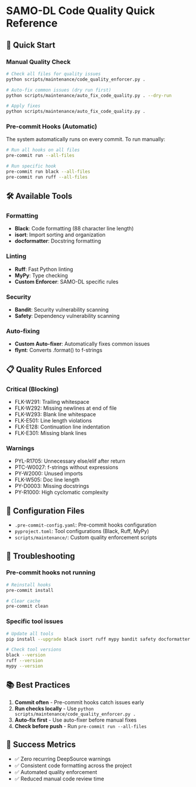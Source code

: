 # SAMO-DL Code Quality Quick Reference

## 🚀 Quick Start

### Manual Quality Check
```bash
# Check all files for quality issues
python scripts/maintenance/code_quality_enforcer.py .

# Auto-fix common issues (dry run first)
python scripts/maintenance/auto_fix_code_quality.py . --dry-run

# Apply fixes
python scripts/maintenance/auto_fix_code_quality.py .
```

### Pre-commit Hooks (Automatic)
The system automatically runs on every commit. To run manually:
```bash
# Run all hooks on all files
pre-commit run --all-files

# Run specific hook
pre-commit run black --all-files
pre-commit run ruff --all-files
```

## 🛠️ Available Tools

### Formatting
- **Black**: Code formatting (88 character line length)
- **isort**: Import sorting and organization
- **docformatter**: Docstring formatting

### Linting
- **Ruff**: Fast Python linting
- **MyPy**: Type checking
- **Custom Enforcer**: SAMO-DL specific rules

### Security
- **Bandit**: Security vulnerability scanning
- **Safety**: Dependency vulnerability scanning

### Auto-fixing
- **Custom Auto-fixer**: Automatically fixes common issues
- **flynt**: Converts .format() to f-strings

## 📋 Quality Rules Enforced

### Critical (Blocking)
- FLK-W291: Trailing whitespace
- FLK-W292: Missing newlines at end of file
- FLK-W293: Blank line whitespace
- FLK-E501: Line length violations
- FLK-E128: Continuation line indentation
- FLK-E301: Missing blank lines

### Warnings
- PYL-R1705: Unnecessary else/elif after return
- PTC-W0027: f-strings without expressions
- PY-W2000: Unused imports
- FLK-W505: Doc line length
- PY-D0003: Missing docstrings
- PY-R1000: High cyclomatic complexity

## 🔧 Configuration Files

- `.pre-commit-config.yaml`: Pre-commit hooks configuration
- `pyproject.toml`: Tool configurations (Black, Ruff, MyPy)
- `scripts/maintenance/`: Custom quality enforcement scripts

## 🚨 Troubleshooting

### Pre-commit hooks not running
```bash
# Reinstall hooks
pre-commit install

# Clear cache
pre-commit clean
```

### Specific tool issues
```bash
# Update all tools
pip install --upgrade black isort ruff mypy bandit safety docformatter flynt

# Check tool versions
black --version
ruff --version
mypy --version
```

## 📚 Best Practices

1. **Commit often** - Pre-commit hooks catch issues early
2. **Run checks locally** - Use `python scripts/maintenance/code_quality_enforcer.py .`
3. **Auto-fix first** - Use auto-fixer before manual fixes
4. **Check before push** - Run `pre-commit run --all-files`

## 🎯 Success Metrics

- ✅ Zero recurring DeepSource warnings
- ✅ Consistent code formatting across the project
- ✅ Automated quality enforcement
- ✅ Reduced manual code review time
